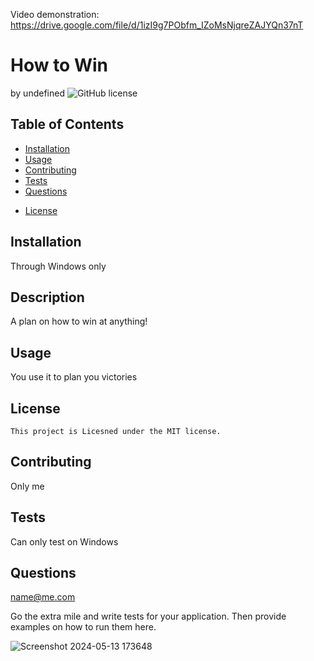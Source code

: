 
Video demonstration: https://drive.google.com/file/d/1izI9g7PObfm_IZoMsNjqreZAJYQn37nT


# How to Win
by undefined
  ![GitHub license](https://img.shields.io/badge/license-MIT-blue.svg)
  
  ## Table of Contents
  - [Installation](#installation)
  - [Usage](#usage)
  - [Contributing](#contributing)
  - [Tests](#tests)
  - [Questions](#questions)
  
* [License](#license)

## Installation
  Through Windows only
## Description
A plan on how to win at anything!
## Usage
You use it to plan you victories

## License
    
    This project is Licesned under the MIT license.

## Contributing
Only me
## Tests
Can only test on Windows
## Questions
name@me.com

Go the extra mile and write tests for your application. Then provide examples on how to run them here.


 ![Screenshot 2024-05-13 173648](https://github.com/Dpippin09/ReadMyReadMe/assets/157753619/968f0be2-b6fc-42e3-b99f-e94a761cd7b4)
